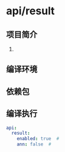 # api/result

## 项目简介
1.

## 编译环境


## 依赖包


## 编译执行

```yaml
api:
  result:
    enabled: true  # 
    ann: false  # 
```
